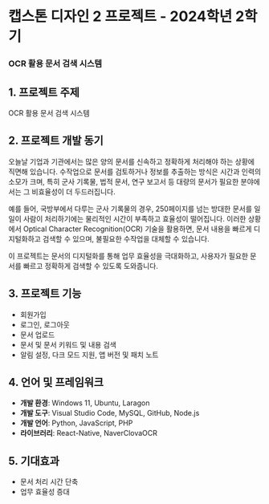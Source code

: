 # 캡스톤 디자인 2 프로젝트 - 2024학년 2학기

### OCR 활용 문서 검색 시스템

## 1. 프로젝트 주제
OCR 활용 문서 검색 시스템

## 2. 프로젝트 개발 동기
오늘날 기업과 기관에서는 많은 양의 문서를 신속하고 정확하게 처리해야 하는 상황에 직면해 있습니다. 수작업으로 문서를 검토하거나 정보를 추출하는 방식은 시간과 인력의 소모가 크며, 특히 군사 기록물, 법적 문서, 연구 보고서 등 대량의 문서가 필요한 분야에서는 그 비효율성이 더 두드러집니다.

예를 들어, 국방부에서 다루는 군사 기록물의 경우, 250페이지를 넘는 방대한 문서를 일일이 사람이 처리하기에는 물리적인 시간이 부족하고 효율성이 떨어집니다. 이러한 상황에서 Optical Character Recognition(OCR) 기술을 활용하면, 문서 내용을 빠르게 디지털화하고 검색할 수 있으며, 불필요한 수작업을 대체할 수 있습니다.

이 프로젝트는 문서의 디지털화를 통해 업무 효율성을 극대화하고, 사용자가 필요한 문서를 빠르고 정확하게 검색할 수 있도록 도와줍니다.

## 3. 프로젝트 기능
- 회원가입
- 로그인, 로그아웃
- 문서 업로드
- 문서 및 문서 키워드 및 내용 검색
- 알림 설정, 다크 모드 지원, 앱 버전 및 패치 노트

## 4. 언어 및 프레임워크
- **개발 환경**: Windows 11, Ubuntu, Laragon
- **개발 도구**: Visual Studio Code, MySQL, GitHub, Node.js
- **개발 언어**: Python, JavaScript, PHP
- **라이브러리**: React-Native, NaverClovaOCR

## 5. 기대효과
- 문서 처리 시간 단축
- 업무 효율성 증대
